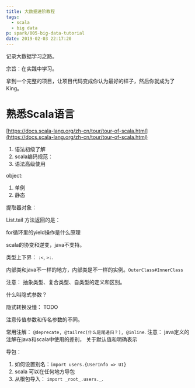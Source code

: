 ```yaml
---
title: 大数据进阶教程
tags:
  - scala
  - big data
p: spark/005-big-data-tutorial
date: 2019-02-03 22:17:20
---
```


记录大数据学习之路。

宗旨：在实践中学习。

拿到一个完整的项目，让项目代码变成你认为最好的样子，然后你就成为了King。

# 熟悉Scala语言

[https://docs.scala-lang.org/zh-cn/tour/tour-of-scala.html](https://docs.scala-lang.org/zh-cn/tour/tour-of-scala.html)

1. 语法初级了解
2. scala编码规范：
3. 语法高级使用

object: 
1. 单例
2. 静态

提取器对象：

List.tail 方法返回的是：

for循环里的yield操作是什么原理

scala的协变和逆变，java不支持。

类型上下界： `:<`, `>:`.

内部类和java不一样的地方，内部类是不一样的实例。`OuterClass#InnerClass`

注意： 抽象类型、复合类型、自类型的定义和区别。

什么叫隐式参数？

隐式转换没懂： TODO

注意传值参数和传名参数的不同。

常用注解： `@deprecate, @tailrec(什么是尾递归？), @inline`.
注意： java定义的注解在java和scala中使用的差别， 关于默认值和明确表示

导包： 
1. 如何设置别名：`import users.{UserInfo => UI}`
2. scala 可以在任何地方导包
3. 从根包导入： `import _root_.users._`.

# 
